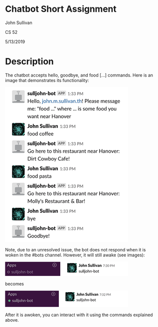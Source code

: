 # Chatbot Short Assignment

John Sullivan

CS 52

5/13/2019

# Description

The chatbot accepts hello, goodbye, and food [...] commands.  Here is an image that demonstrates its functionality:

![](readme_imgs/ex.png)

Note, due to an unresolved issue, the bot does not respond when it is woken in the #bots channel.  However, it will still awake (see images):

![](readme_imgs/1.png)

becomes

![](readme_imgs/2.png)

After it is awoken, you can interact with it using the commands explained above.
